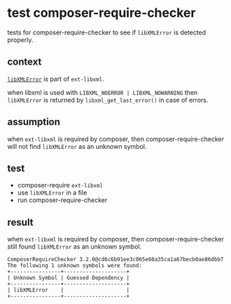 # test composer-require-checker

tests for composer-require-checker
to see if `libXMLError` is detected properly.

## context 

[`libXMLError`](https://www.php.net/manual/en/class.libxmlerror.php)
is part of `ext-libxml`.

when libxml is used with `LIBXML_NOERROR | LIBXML_NOWARNING`
then `libXMLError` is returned by `libxml_get_last_error()` in case of errors.

## assumption

when `ext-libxml` is required by composer,
then composer-require-checker will not find `libXMLError` as an unknown symbol.

## test

* composer-require `ext-libxml`
* use `libXMLError` in a file
* run composer-require-checker

## result

when `ext-libxml` is required by composer,
then composer-require-checker still found `libXMLError` as an unknown symbol.

```
ComposerRequireChecker 3.2.0@cd6c6b91ee3c065e60a35ca1a67becb0ae86dbb7
The following 1 unknown symbols were found:
+----------------+--------------------+
| Unknown Symbol | Guessed Dependency |
+----------------+--------------------+
| libXMLError    |                    |
+----------------+--------------------+
```
